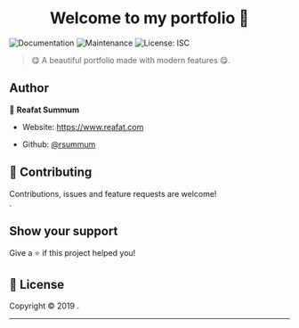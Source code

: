 
<h1 align="center">Welcome to my portfolio 👋</h1>
<p>
  
  <a >
    <img alt="Documentation" src="https://img.shields.io/badge/documentation-yes-brightgreen.svg" />
  </a>
  <a >
    <img alt="Maintenance" src="https://img.shields.io/badge/Maintained%3F-yes-green.svg" />
  </a>
  <a >
    <img alt="License: ISC" src="https://img.shields.io/github/license/Kvaibhav01/forkify" />
  </a>
 
</p>

> 😋 A beautiful portfolio made with modern features 😋. 



## Author

👤 **Reafat Summum**

* Website: https://www.reafat.com

* Github: [@rsummum](https://github.com/rsummum)

## 🤝 Contributing

Contributions, issues and feature requests are welcome!<br />.

## Show your support

Give a ⭐️ if this project helped you!

## 📝 License

Copyright © 2019 .<br />


***
